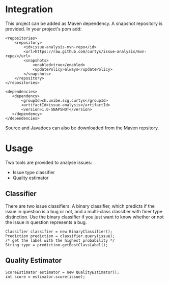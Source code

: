 # Integration
This project can be added as Maven dependency. A snapshot repository is provided. In your project's pom add:
 ```
 <repositories>
     <repository>
         <id>issue-analysis-mvn-repo</id>
         <url>https://raw.github.com/curtys/issue-analysis/mvn-repo/</url>
         <snapshots>
             <enabled>true</enabled>
             <updatePolicy>always</updatePolicy>
         </snapshots>
     </repository>
 </repositories>
 
<dependencies>
    <dependency>
        <groupId>ch.unibe.scg.curtys</groupId>
        <artifactId>issue-analysis</artifactId>
        <version>1.0-SNAPSHOT</version>
    </dependency>
</dependencies>
 ```
 Source and Javadocs can also be downloaded from the Maven repsitory.
 
 # Usage
 
 Two tools are provided to analyse issues:
 * Issue type classifier
 * Quality estimator
 
 ## Classifier
 There are two issue classifiers: A binary classifier, which predicts if the 
 issue in question is a bug or not, and a multi-class classifier with finer 
 type distinction. Use the binary classifier if you just want to know whether 
 or not the issue in question represents a bug.
 ```
 Classifier classifier = new BinaryClassifier();
 Prediction prediction = classifier.query(issue);
 /* get the label with the highest probability */
 String type = prediction.getBestClassLabel();
 ```
 
 ## Quality Estimator
 ```
 ScoreEstimator estimator = new QualityEstimator();
 int score = estimator.score(issue);
 ```

